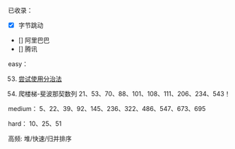 已收录：
- [x] 字节跳动
- [] 阿里巴巴
- [] 腾讯


easy：

53. [尝试使用分治法](https://leetcode-cn.com/problems/maximum-subarray/solution/zui-da-zi-xu-he-by-leetcode-solution/)

70. 爬楼梯-斐波那契数列
21、53、70、88、101、108、111、206、234、543！


medium：
5、22、39、92、145、236、322、486、547、673、695

hard：
10、25、51

高频:
堆/快速/归并排序